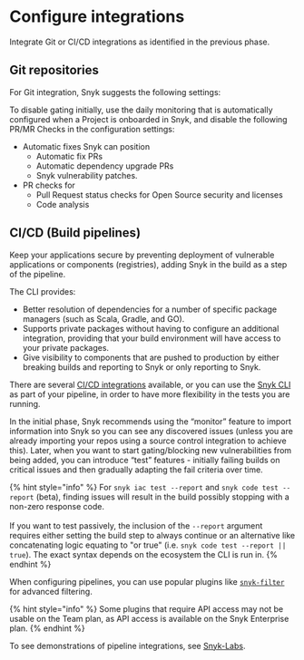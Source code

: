 # Configure integrations

Integrate Git or CI/CD integrations as identified in the previous phase.

## Git repositories

For Git integration, Snyk suggests the following settings:

To disable gating initially, use the daily monitoring that is automatically configured when a Project is onboarded in Snyk, and disable the following PR/MR Checks in the configuration settings:

* Automatic fixes Snyk can position
  * Automatic fix PRs
  * Automatic dependency upgrade PRs
  * Snyk vulnerability patches.
* PR checks for
  * Pull Request status checks for Open Source security and licenses
  * Code analysis

## CI/CD (Build pipelines)

Keep your applications secure by preventing deployment of vulnerable applications or components (registries), adding Snyk in the build as a step of the pipeline.

The CLI provides:

* Better resolution of dependencies for a number of specific package managers (such as Scala, Gradle, and GO).
* Supports private packages without having to configure an additional integration, providing that your build environment will have access to your private packages.
* Give visibility to components that are pushed to production by either breaking builds and reporting to Snyk or only reporting to Snyk.

There are several [CI/CD integrations](../../../scm-ide-and-ci-cd-integrations/snyk-ci-cd-integrations/) available, or you can use the [Snyk CLI](../../../snyk-cli/) as part of your pipeline, in order to have more flexibility in the tests you are running.

In the initial phase, Snyk recommends using the “monitor” feature to import information into Snyk so you can see any discovered issues (unless you are already importing your repos using a source control integration to achieve this). Later, when you want to start gating/blocking new vulnerabilities from being added, you can introduce “test” features - initially failing builds on critical issues and then gradually adapting the fail criteria over time.

{% hint style="info" %}
For `snyk iac test --report` and `snyk code test --report` (beta), finding issues will result in the build possibly stopping with a non-zero response code. \
\
If you want to test passively,  the inclusion of the `--report` argument requires either setting the build step to always continue or an alternative like concatenating logic equating to "or true" (i.e. `snyk code test --report || true`). The exact syntax depends on the ecosystem the CLI is run in.&#x20;
{% endhint %}

When configuring pipelines, you can use popular plugins like [`snyk-filter`](../../../snyk-cli/scan-and-maintain-projects-using-the-cli/cli-tools/snyk-filter.md) for advanced filtering.&#x20;

{% hint style="info" %}
Some plugins that require API access may not be usable on the Team plan, as API access is available on the Snyk Enterprise plan.
{% endhint %}

To see demonstrations of pipeline integrations, see [Snyk-Labs](https://github.com/snyk-labs/snyk-cicd-integration-examples).

